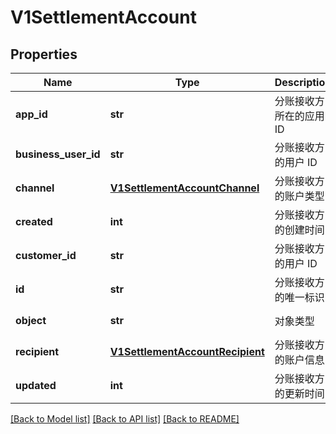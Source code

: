 # V1SettlementAccount

## Properties
Name | Type | Description | Notes
------------ | ------------- | ------------- | -------------
**app_id** | **str** | 分账接收方所在的应用 ID | [default to '0']
**business_user_id** | **str** | 分账接收方的用户 ID | [default to '0']
**channel** | [**V1SettlementAccountChannel**](V1SettlementAccountChannel.md) | 分账接收方的账户类型 | [optional] 
**created** | **int** | 分账接收方的创建时间 | [default to 0]
**customer_id** | **str** | 分账接收方的用户 ID | [default to '0']
**id** | **str** | 分账接收方的唯一标识 | [default to '0']
**object** | **str** | 对象类型 | [default to 'Recipient']
**recipient** | [**V1SettlementAccountRecipient**](V1SettlementAccountRecipient.md) | 分账接收方的账户信息 | [optional] 
**updated** | **int** | 分账接收方的更新时间 | [default to 0]

[[Back to Model list]](../README.md#documentation-for-models) [[Back to API list]](../README.md#documentation-for-api-endpoints) [[Back to README]](../README.md)


